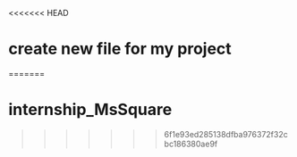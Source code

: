 <<<<<<< HEAD
# create new file for my project
=======
# internship_MsSquare
>>>>>>> 6f1e93ed285138dfba976372f32cbc186380ae9f
